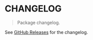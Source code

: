 # CHANGELOG

> Package changelog.

See [GitHub Releases](https://github.com/stdlib-js/nlp-sentencize/releases) for the changelog.